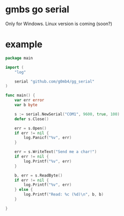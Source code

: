 # gmbs go serial
Only for Windows. Linux version is coming (soon?)
# example
```go
package main

import (
	"log"

	serial "github.com/g0mb4/gg_serial"
)

func main() {
	var err error
	var b byte

	s := serial.NewSerial("COM1", 9600, true, 100)
	defer s.Close()

	err = s.Open()
	if err != nil {
		log.Panicf("%v", err)
	}

	err = s.WriteText("Send me a char!")
	if err != nil {
		log.Printf("%v", err)
	}

	b, err = s.ReadByte()
	if err != nil {
		log.Printf("%v", err)
	} else {
		log.Printf("Read: %c (%d)\n", b, b)
	} 

}
```
